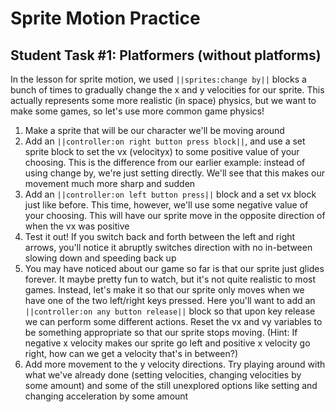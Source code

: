 # Sprite Motion Practice

## Student Task #1: Platformers (without platforms)

In the lesson for sprite motion, we used ``||sprites:change by||`` blocks a bunch of times to gradually change the x and y velocities for our sprite. This actually represents some more realistic (in space) physics, but we want to make some games, so let's use more common game physics!

1. Make a sprite that will be our character we'll be moving around
2. Add an ``||controller:on right button press block||``, and use a set sprite block to set the vx (velocityx) to some positive value of your choosing. This is the difference from our earlier example: instead of using change by, we're just setting directly. We'll see that this makes our movement much more sharp and sudden
3. Add an ``||controller:on left button press||`` block and a set vx block just like before. This time, however, we'll use some negative value of your choosing. This will have our sprite move in the opposite direction of when the vx was positive
4. Test it out! If you switch back and forth between the left and right arrows, you'll notice it abruptly switches direction with no in-between slowing down and speeding back up
5. You may have noticed about our game so far is that our sprite just glides forever. It maybe pretty fun to watch, but it's not quite realistic to most games. Instead, let's make it so that our sprite only moves when we have one of the two left/right keys pressed. Here you'll want to add an ``||controller:on any button release||`` block so that upon key release we can perform some different actions. Reset the vx and vy variables to be something appropriate so that our sprite stops moving. (Hint: If negative x velocity makes our sprite go left and positive x velocity go right, how can we get a velocity that's in between?)
6. Add more movement to the y velocity directions. Try playing around with what we've already done (setting velocities, changing velocities by some amount) and some of the still unexplored options like setting and changing acceleration by some amount
